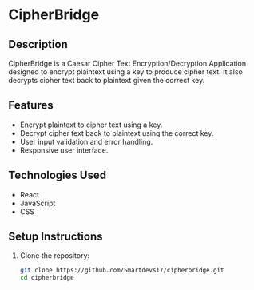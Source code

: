 # CipherBridge

## Description
CipherBridge is a Caesar Cipher Text Encryption/Decryption Application designed to encrypt plaintext using a key to produce cipher text. It also decrypts cipher text back to plaintext given the correct key.

## Features
- Encrypt plaintext to cipher text using a key.
- Decrypt cipher text back to plaintext using the correct key.
- User input validation and error handling.
- Responsive user interface.

## Technologies Used
- React
- JavaScript
- CSS

## Setup Instructions
1. Clone the repository:
   ```bash
   git clone https://github.com/Smartdevs17/cipherbridge.git
   cd cipherbridge
